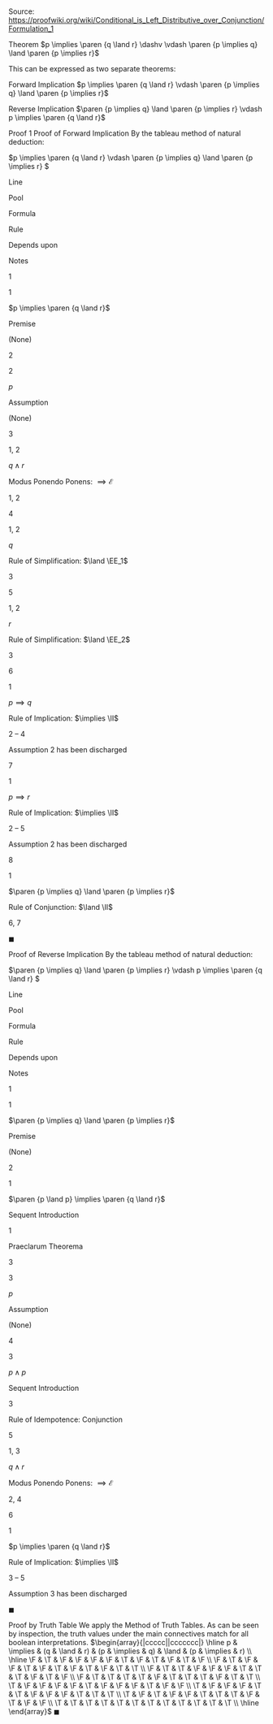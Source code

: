 # 

Source: https://proofwiki.org/wiki/Conditional_is_Left_Distributive_over_Conjunction/Formulation_1



Theorem
$p \implies \paren {q \land r} \dashv \vdash \paren {p \implies q} \land \paren {p \implies r}$

This can be expressed as two separate theorems:


Forward Implication
$p \implies \paren {q \land r} \vdash \paren {p \implies q} \land \paren {p \implies r}$


Reverse Implication
$\paren {p \implies q} \land \paren {p \implies r} \vdash p \implies \paren {q \land r}$


Proof 1
Proof of Forward Implication
By the tableau method of natural deduction:


$p \implies \paren {q \land r} \vdash \paren {p \implies q} \land \paren {p \implies r} $


Line


Pool

Formula

Rule

Depends upon

Notes


1


1

$p \implies \paren {q \land r}$

Premise

(None)




2


2

$p$

Assumption

(None)




3


1, 2

$q \land r$

Modus Ponendo Ponens: $\implies \mathcal E$

1, 2




4


1, 2

$q$

Rule of Simplification: $\land \EE_1$

3




5


1, 2

$r$

Rule of Simplification: $\land \EE_2$

3




6


1

$p \implies q$

Rule of Implication: $\implies \II$

2 – 4

Assumption 2 has been discharged


7


1

$p \implies r$

Rule of Implication: $\implies \II$

2 – 5

Assumption 2 has been discharged


8


1

$\paren {p \implies q} \land \paren {p \implies r}$

Rule of Conjunction: $\land \II$

6, 7


$\blacksquare$


Proof of Reverse Implication
By the tableau method of natural deduction:


$\paren {p \implies q} \land \paren {p \implies r} \vdash p \implies \paren {q \land r} $


Line


Pool

Formula

Rule

Depends upon

Notes


1


1

$\paren {p \implies q} \land \paren {p \implies r}$

Premise

(None)




2


1

$\paren {p \land p} \implies \paren {q \land r}$

Sequent Introduction

1

Praeclarum Theorema


3


3

$p$

Assumption

(None)




4


3

$p \land p$

Sequent Introduction

3

Rule of Idempotence: Conjunction


5


1, 3

$q \land r$

Modus Ponendo Ponens: $\implies \mathcal E$

2, 4




6


1

$p \implies \paren {q \land r}$

Rule of Implication: $\implies \II$

3 – 5

Assumption 3 has been discharged

$\blacksquare$


Proof by Truth Table
We apply the Method of Truth Tables.
As can be seen by inspection, the truth values under the main connectives match for all boolean interpretations.
$\begin{array}{|ccccc||ccccccc|} \hline
p & \implies & (q & \land & r) & (p & \implies & q) & \land & (p & \implies & r) \\
\hline
\F & \T & \F & \F & \F & \F & \T & \F & \T & \F & \T & \F \\
\F & \T & \F & \F & \T & \F & \T & \F & \T & \F & \T & \T \\
\F & \T & \T & \F & \F & \F & \T & \T & \T & \F & \T & \F \\
\F & \T & \T & \T & \T & \F & \T & \T & \T & \F & \T & \T \\
\T & \F & \F & \F & \F & \T & \F & \F & \F & \T & \F & \F \\
\T & \F & \F & \F & \T & \T & \F & \F & \F & \T & \T & \T \\
\T & \F & \T & \F & \F & \T & \T & \T & \F & \T & \F & \F \\
\T & \T & \T & \T & \T & \T & \T & \T & \T & \T & \T & \T \\
\hline
\end{array}$
$\blacksquare$





